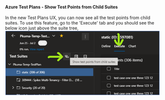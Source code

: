 #### Azure Test Plans - Show Test Points from Child Suites
In the new Test Plans UX, you can now see all the test points from child suites. To use this feature, go to the 'Execute' tab and you should see the below icon just above the suite tree,
![image for show test points from child suites](../images/show-test-points-from-child-suites.png)



